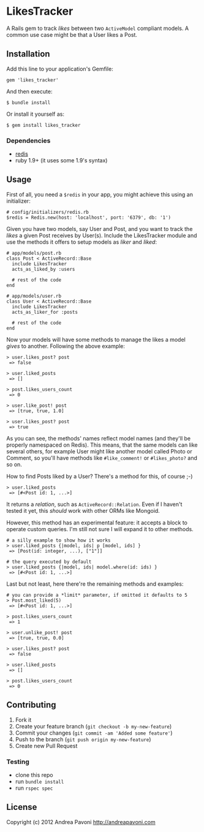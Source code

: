 # LikesTracker

A Rails gem to track *likes* between two ```ActiveModel``` compliant models.  A common use case might be that a User likes a Post.

## Installation

Add this line to your application's Gemfile:

```gem 'likes_tracker'```

And then execute:

```$ bundle install```

Or install it yourself as:

```$ gem install likes_tracker```

### Dependencies

* [redis](http://redis.io)
* ruby 1.9+ (it uses some 1.9's syntax)

## Usage

First of all, you need a ```$redis``` in your app, you might achieve this using an initializer:

```
# config/initializers/redis.rb
$redis = Redis.new(host: 'localhost', port: '6379', db: '1')
```

Given you have two models, say User and Post, and you want to track the *likes* a given Post receives by User(s). Include the LikesTracker module and use the methods it offers to setup models as *liker* and *liked*:

```
# app/models/post.rb
class Post < ActiveRecord::Base
  include LikesTracker
  acts_as_liked_by :users

  # rest of the code
end

# app/models/user.rb
class User < ActiveRecord::Base
  include LikesTracker
  acts_as_liker_for :posts

  # rest of the code
end
```

Now your models will have some methods to manage the likes a model *gives* to another. Following the above example:

```
> user.likes_post? post
 => false

> user.liked_posts
 => []

> post.likes_users_count
 => 0

> user.like_post! post
 => [true, true, 1.0]

> user.likes_post? post
 => true
```

As you can see, the methods' names reflect model names (and they'll be properly namespaced on Redis). This means, that the same models can like several others, for example User might like another model called Photo or Comment, so you'll have methods like ```#like_comment!``` or ```#likes_photo?``` and so on.

How to find Posts liked by a User? There's a method for this, of course ;-)

```
> user.liked_posts
 => [#<Post id: 1, ...>]
```
It returns a *relation*, such as ```ActiveRecord::Relation```. Even if I haven't tested it yet, this *should* work with other ORMs like Mongoid.

However, this method has an experimental feature: it accepts a block to operate custom queries. I'm still not sure I will expand it to other methods.

```
# a silly example to show how it works
> user.liked_posts {|model, ids| p [model, ids] }
 => [Post(id: integer, ...), ["1"]]

# the query executed by default
> user.liked_posts {|model, ids| model.where(id: ids) }
 => [#<Post id: 1, ...>]
```

Last but not least, here there're the remaining methods and examples:

```
# you can provide a *limit* parameter, if omitted it defaults to 5
> Post.most_liked(5)
 => [#<Post id: 1, ...>]

> post.likes_users_count
 => 1

> user.unlike_post! post
 => [true, true, 0.0]

> user.likes_post? post
 => false

> user.liked_posts
 => []

> post.likes_users_count
 => 0
```

## Contributing

1. Fork it
2. Create your feature branch (`git checkout -b my-new-feature`)
3. Commit your changes (`git commit -am 'Added some feature'`)
4. Push to the branch (`git push origin my-new-feature`)
5. Create new Pull Request

### Testing

* clone this repo
* run `bundle install`
* run `rspec spec`


## License
Copyright (c) 2012 Andrea Pavoni http://andreapavoni.com
